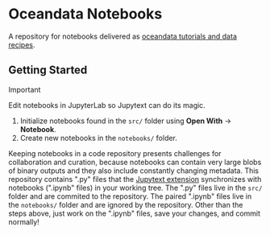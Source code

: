 # Oceandata Notebooks

A repository for notebooks delivered as [oceandata tutorials and data recipes][1].

## Getting Started

> [!IMPORTANT]
> Edit notebooks in JupyterLab so Jupytext can do its magic.
> 1. Initialize notebooks found in the `src/` folder using **Open With** -> **Notebook**.
> 1. Create new notebooks in the `notebooks/` folder.

Keeping notebooks in a code repository presents challenges for collaboration and curation,
because notebooks can contain very large blobs of binary outputs and they also include
constantly changing metadata. This repository contains ".py" files that the [Jupytext extension][2]
synchronizes with notebooks (".ipynb" files) in your working tree. The ".py" files live
in the `src/` folder and are commited to the repository. The paired ".ipynb" files live
in the `notebooks/` folder and are ignored by the repository. Other than the steps above,
just work on the ".ipynb" files, save your changes, and commit normally!

[1]: https://oceancolor.gsfc.nasa.gov/resources/docs/tutorials/
[2]: https://jupytext.readthedocs.io/
